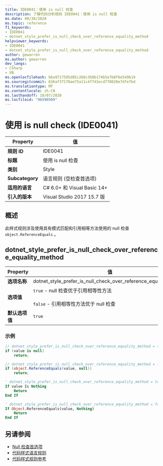 ```yaml
---
title: IDE0041：使用 is null 检查
description: 了解代码分析规则 IDE0041：使用 is null 检查
ms.date: 09/30/2020
ms.topic: reference
f1_keywords:
- IDE0041
- dotnet_style_prefer_is_null_check_over_reference_equality_method
helpviewer_keywords:
- IDE0041
- dotnet_style_prefer_is_null_check_over_reference_equality_method
author: gewarren
ms.author: gewarren
dev_langs:
- CSharp
- VB
ms.openlocfilehash: b6a9717595d85c268c3b9b174b5e7b8f6e549b19
ms.sourcegitcommit: 636af37170ae75a11c4f7d1ecd770820e7dfe7bd
ms.translationtype: MT
ms.contentlocale: zh-CN
ms.lasthandoff: 10/07/2020
ms.locfileid: "96590509"
---
```

# <a name="use-is-null-check-ide0041"></a>使用 is null check (IDE0041) 

|Property|值|
|-|-|
| **规则 ID** | IDE0041 |
| **标题** | 使用 is null 检查 |
| **类别** | Style |
| **Subcategory** | 语言规则 (空检查首选项)  |
| **适用的语言** | C# 6.0+ 和 Visual Basic 14+ |
| **引入的版本** | Visual Studio 2017 15.7 版 |

## <a name="overview"></a>概述

此样式规则涉及使用具有模式匹配和引用相等方法使用的 null 检查 `object.ReferenceEquals` 。

## <a name="dotnet_style_prefer_is_null_check_over_reference_equality_method"></a>dotnet_style_prefer_is_null_check_over_reference_equality_method

|Property|值|
|-|-|
| **选项名称** | dotnet_style_prefer_is_null_check_over_reference_equality_method
| **选项值** | `true` - null 检查优于引用相等性方法<br /><br />`false` - 引用相等性方法优于 null 检查 |
| **默认选项值** | `true` |

### <a name="example"></a>示例

```csharp
// dotnet_style_prefer_is_null_check_over_reference_equality_method = true
if (value is null)
    return;

// dotnet_style_prefer_is_null_check_over_reference_equality_method = false
if (object.ReferenceEquals(value, null))
    return;
```

```vb
' dotnet_style_prefer_is_null_check_over_reference_equality_method = true
If value Is Nothing
    Return
End If

' dotnet_style_prefer_is_null_check_over_reference_equality_method = false
If Object.ReferenceEquals(value, Nothing)
    Return
End If
```

## <a name="see-also"></a>另请参阅

- [Null 检查首选项](null-checking-preferences.md)
- [代码样式语言规则](language-rules.md)
- [代码样式规则参考](index.md)
